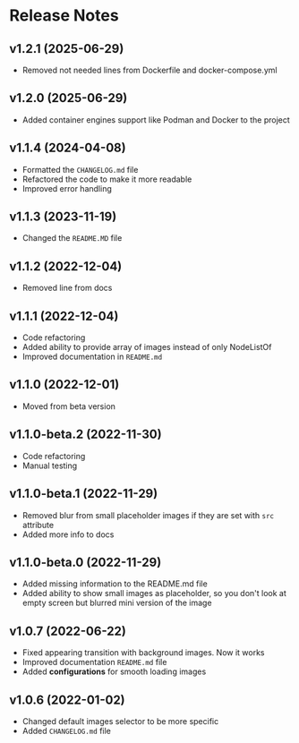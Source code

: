 # Release Notes

## v1.2.1 (2025-06-29)
- Removed not needed lines from Dockerfile and docker-compose.yml

## v1.2.0 (2025-06-29)
- Added container engines support like Podman and Docker to the project

## v1.1.4 (2024-04-08)
- Formatted the `CHANGELOG.md` file
- Refactored the code to make it more readable
- Improved error handling

## v1.1.3 (2023-11-19)
- Changed the `README.MD` file

## v1.1.2 (2022-12-04)
- Removed line from docs

## v1.1.1 (2022-12-04)
- Code refactoring
- Added ability to provide array of images instead of only NodeListOf
- Improved documentation in `README.md`

## v1.1.0 (2022-12-01)
- Moved from beta version

## v1.1.0-beta.2 (2022-11-30)
- Code refactoring
- Manual testing

## v1.1.0-beta.1 (2022-11-29)
- Removed blur from small placeholder images if they are set with `src` attribute
- Added more info to docs

## v1.1.0-beta.0 (2022-11-29)
- Added missing information to the README.md file
- Added ability to show small images as placeholder, so you don't look at empty screen but blurred mini version of the image

## v1.0.7 (2022-06-22)
- Fixed appearing transition with background images. Now it works
- Improved documentation `README.md` file
- Added **configurations** for smooth loading images

## v1.0.6 (2022-01-02)
- Changed default images selector to be more specific
- Added `CHANGELOG.md` file